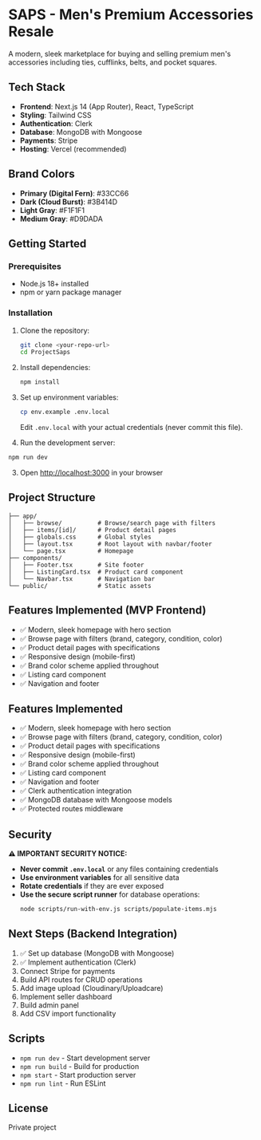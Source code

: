 # SAPS - Men's Premium Accessories Resale

A modern, sleek marketplace for buying and selling premium men's accessories including ties, cufflinks, belts, and pocket squares.

## Tech Stack

- **Frontend**: Next.js 14 (App Router), React, TypeScript
- **Styling**: Tailwind CSS
- **Authentication**: Clerk
- **Database**: MongoDB with Mongoose
- **Payments**: Stripe
- **Hosting**: Vercel (recommended)

## Brand Colors

- **Primary (Digital Fern)**: #33CC66
- **Dark (Cloud Burst)**: #3B414D
- **Light Gray**: #F1F1F1
- **Medium Gray**: #D9DADA

## Getting Started

### Prerequisites

- Node.js 18+ installed
- npm or yarn package manager

### Installation

1. Clone the repository:
   ```bash
   git clone <your-repo-url>
   cd ProjectSaps
   ```

2. Install dependencies:
   ```bash
   npm install
   ```

3. Set up environment variables:
   ```bash
   cp env.example .env.local
   ```
   Edit `.env.local` with your actual credentials (never commit this file).

4. Run the development server:
```bash
npm run dev
```

3. Open [http://localhost:3000](http://localhost:3000) in your browser

## Project Structure

```
├── app/
│   ├── browse/          # Browse/search page with filters
│   ├── items/[id]/      # Product detail pages
│   ├── globals.css      # Global styles
│   ├── layout.tsx       # Root layout with navbar/footer
│   └── page.tsx         # Homepage
├── components/
│   ├── Footer.tsx       # Site footer
│   ├── ListingCard.tsx  # Product card component
│   └── Navbar.tsx       # Navigation bar
└── public/              # Static assets

```

## Features Implemented (MVP Frontend)

- ✅ Modern, sleek homepage with hero section
- ✅ Browse page with filters (brand, category, condition, color)
- ✅ Product detail pages with specifications
- ✅ Responsive design (mobile-first)
- ✅ Brand color scheme applied throughout
- ✅ Listing card component
- ✅ Navigation and footer

## Features Implemented

- ✅ Modern, sleek homepage with hero section
- ✅ Browse page with filters (brand, category, condition, color)
- ✅ Product detail pages with specifications
- ✅ Responsive design (mobile-first)
- ✅ Brand color scheme applied throughout
- ✅ Listing card component
- ✅ Navigation and footer
- ✅ Clerk authentication integration
- ✅ MongoDB database with Mongoose models
- ✅ Protected routes middleware

## Security

**⚠️ IMPORTANT SECURITY NOTICE:**

- **Never commit `.env.local`** or any files containing credentials
- **Use environment variables** for all sensitive data
- **Rotate credentials** if they are ever exposed
- **Use the secure script runner** for database operations:
  ```bash
  node scripts/run-with-env.js scripts/populate-items.mjs
  ```

## Next Steps (Backend Integration)

1. ✅ Set up database (MongoDB with Mongoose)
2. ✅ Implement authentication (Clerk)
3. Connect Stripe for payments
4. Build API routes for CRUD operations
5. Add image upload (Cloudinary/Uploadcare)
6. Implement seller dashboard
7. Build admin panel
8. Add CSV import functionality

## Scripts

- `npm run dev` - Start development server
- `npm run build` - Build for production
- `npm start` - Start production server
- `npm run lint` - Run ESLint

## License

Private project

